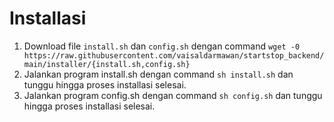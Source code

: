 # Installasi
1. Download file `install.sh` dan `config.sh` dengan command `wget -0 https://raw.githubusercontent.com/vaisaldarmawan/startstop_backend/main/installer/{install.sh,config.sh}`
2. Jalankan program install.sh dengan command `sh install.sh` dan tunggu hingga proses installasi selesai.
3. Jalankan program config.sh dengan command `sh config.sh` dan tunggu hingga proses installasi selesai.

